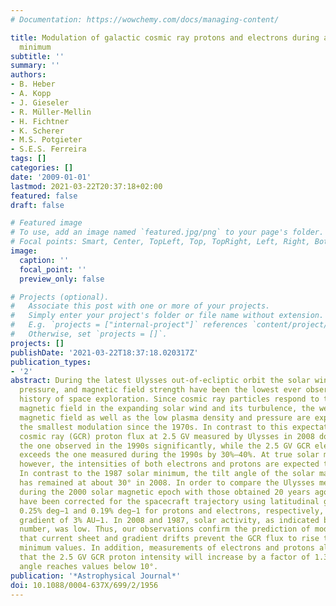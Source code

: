 ```yaml
---
# Documentation: https://wowchemy.com/docs/managing-content/

title: Modulation of galactic cosmic ray protons and electrons during an unusual solar
  minimum
subtitle: ''
summary: ''
authors:
- B. Heber
- A. Kopp
- J. Gieseler
- R. Müller-Mellin
- H. Fichtner
- K. Scherer
- M.S. Potgieter
- S.E.S. Ferreira
tags: []
categories: []
date: '2009-01-01'
lastmod: 2021-03-22T20:37:18+02:00
featured: false
draft: false

# Featured image
# To use, add an image named `featured.jpg/png` to your page's folder.
# Focal points: Smart, Center, TopLeft, Top, TopRight, Left, Right, BottomLeft, Bottom, BottomRight.
image:
  caption: ''
  focal_point: ''
  preview_only: false

# Projects (optional).
#   Associate this post with one or more of your projects.
#   Simply enter your project's folder or file name without extension.
#   E.g. `projects = ["internal-project"]` references `content/project/deep-learning/index.md`.
#   Otherwise, set `projects = []`.
projects: []
publishDate: '2021-03-22T18:37:18.020317Z'
publication_types:
- '2'
abstract: During the latest Ulysses out-of-ecliptic orbit the solar wind density,
  pressure, and magnetic field strength have been the lowest ever observed in the
  history of space exploration. Since cosmic ray particles respond to the heliospheric
  magnetic field in the expanding solar wind and its turbulence, the weak heliospheric
  magnetic field as well as the low plasma density and pressure are expected to cause
  the smallest modulation since the 1970s. In contrast to this expectation, the galactic
  cosmic ray (GCR) proton flux at 2.5 GV measured by Ulysses in 2008 does not exceed
  the one observed in the 1990s significantly, while the 2.5 GV GCR electron intensity
  exceeds the one measured during the 1990s by 30%–40%. At true solar minimum conditions,
  however, the intensities of both electrons and protons are expected to be the same.
  In contrast to the 1987 solar minimum, the tilt angle of the solar magnetic field
  has remained at about 30° in 2008. In order to compare the Ulysses measurements
  during the 2000 solar magnetic epoch with those obtained 20 years ago, the former
  have been corrected for the spacecraft trajectory using latitudinal gradients of
  0.25% deg−1 and 0.19% deg−1 for protons and electrons, respectively, and a radial
  gradient of 3% AU−1. In 2008 and 1987, solar activity, as indicated by the sunspot
  number, was low. Thus, our observations confirm the prediction of modulation models
  that current sheet and gradient drifts prevent the GCR flux to rise to typical solar
  minimum values. In addition, measurements of electrons and protons allow us to predict
  that the 2.5 GV GCR proton intensity will increase by a factor of 1.3 if the tilt
  angle reaches values below 10°.
publication: '*Astrophysical Journal*'
doi: 10.1088/0004-637X/699/2/1956
---
```

